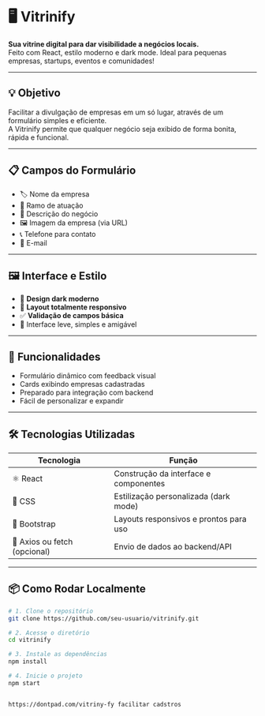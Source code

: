 # 🖥️ Vitrinify

**Sua vitrine digital para dar visibilidade a negócios locais.**  
Feito com React, estilo moderno e dark mode. Ideal para pequenas empresas, startups, eventos e comunidades!

---

## 💡 Objetivo

Facilitar a divulgação de empresas em um só lugar, através de um formulário simples e eficiente.  
A Vitrinify permite que qualquer negócio seja exibido de forma bonita, rápida e funcional.

---

## 📋 Campos do Formulário

- 🏷️ Nome da empresa  
- 🧩 Ramo de atuação  
- 📝 Descrição do negócio  
- 🖼️ Imagem da empresa (via URL)  
- 📞 Telefone para contato  
- 📧 E-mail  

---

## 🖼️ Interface e Estilo

- 🎨 **Design dark moderno**  
- 📱 **Layout totalmente responsivo**  
- ✅ **Validação de campos básica**  
- 🧠 Interface leve, simples e amigável  

---

## 🚀 Funcionalidades

- Formulário dinâmico com feedback visual  
- Cards exibindo empresas cadastradas  
- Preparado para integração com backend  
- Fácil de personalizar e expandir  

---

## 🛠️ Tecnologias Utilizadas

| Tecnologia | Função |
|------------|--------|
| ⚛️ React | Construção da interface e componentes |
| 🎨 CSS | Estilização personalizada (dark mode) |
| 🧱 Bootstrap | Layouts responsivos e prontos para uso |
| 🔁 Axios ou fetch (opcional) | Envio de dados ao backend/API |

---

## 📦 Como Rodar Localmente

```bash
# 1. Clone o repositório
git clone https://github.com/seu-usuario/vitrinify.git

# 2. Acesse o diretório
cd vitrinify

# 3. Instale as dependências
npm install

# 4. Inicie o projeto
npm start


https://dontpad.com/vitriny-fy facilitar cadstros

